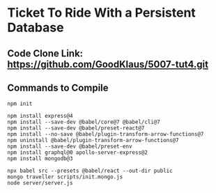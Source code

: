 # Ticket To Ride With a Persistent Database
## Code Clone Link: https://github.com/GoodKlaus/5007-tut4.git
## Commands to Compile
```
npm init

npm install express@4
npm install --save-dev @babel/core@7 @babel/cli@7
npm install --save-dev @babel/preset-react@7
npm install --no-save @babel/plugin-transform-arrow-functions@7
npm uninstall @babel/plugin-transform-arrow-functions@7
npm install --save-dev @babel/preset-env
npm install graphql@0 apollo-server-express@2
npm install mongodb@3

npx babel src --presets @babel/react --out-dir public
mongo traveller scripts/init.mongo.js
node server/server.js
```
